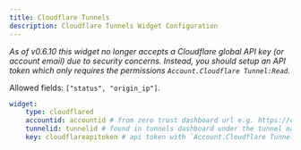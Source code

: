 ```yaml
---
title: Cloudflare Tunnels
description: Cloudflare Tunnels Widget Configuration
---
```



*As of v0.6.10 this widget no longer accepts a Cloudflare global API key (or account email) due to security concerns. Instead, you should setup an API token which only requires the permissions `Account.Cloudflare Tunnel:Read`.*

Allowed fields: `["status", "origin_ip"]`.

```yaml
widget:
    type: cloudflared
    accountid: accountid # from zero trust dashboard url e.g. https://one.dash.cloudflare.com/<accountid>/home/quick-start
    tunnelid: tunnelid # found in tunnels dashboard under the tunnel name
    key: cloudflareapitoken # api token with `Account.Cloudflare Tunnel:Read` https://dash.cloudflare.com/profile/api-tokens
```


